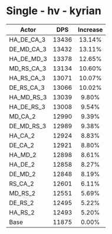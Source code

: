 # Single - hv - kyrian
| Actor | DPS | Increase |
|---|:---:|:---:|
|HA_DE_CA_3|13436|13.14%|
|DE_MD_CA_3|13432|13.11%|
|HA_DE_MD_3|13378|12.65%|
|MD_RS_CA_3|13134|10.60%|
|HA_RS_CA_3|13071|10.07%|
|DE_RS_CA_3|13066|10.02%|
|HA_MD_RS_3|13039|9.80%|
|HA_DE_RS_3|13008|9.54%|
|MD_CA_2|12990|9.39%|
|DE_MD_RS_3|12989|9.38%|
|HA_CA_2|12924|8.83%|
|DE_CA_2|12921|8.80%|
|HA_MD_2|12898|8.61%|
|HA_DE_2|12858|8.27%|
|DE_MD_2|12848|8.19%|
|RS_CA_2|12601|6.11%|
|MD_RS_2|12551|5.69%|
|DE_RS_2|12495|5.22%|
|HA_RS_2|12493|5.20%|
|Base|11875|0.00%|
